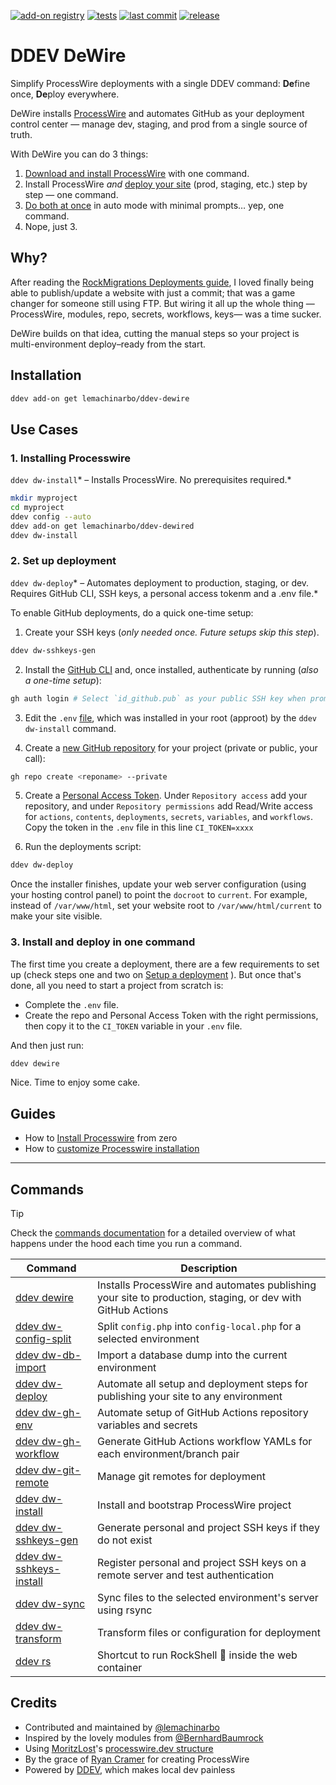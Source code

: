 [![add-on registry](https://img.shields.io/badge/DDEV-Add--on_Registry-blue)](https://addons.ddev.com)
[![tests](https://github.com/lemachinarbo/ddev-DeWire/actions/workflows/tests.yml/badge.svg?branch=main)](https://github.com/lemachinarbo/ddev-DeWire/actions/workflows/tests.yml?query=branch%3Amain)
[![last commit](https://img.shields.io/github/last-commit/lemachinarbo/ddev-DeWire)](https://github.com/lemachinarbo/ddev-DeWire/commits)
[![release](https://img.shields.io/github/v/release/lemachinarbo/ddev-DeWire)](https://github.com/lemachinarbo/ddev-DeWire/releases/latest)

# DDEV DeWire
Simplify ProcessWire deployments with a single DDEV command: **De**fine once, **De**ploy everywhere.

DeWire installs [ProcessWire](https://github.com/processwire/processwire) and automates GitHub as your deployment control center — manage dev, staging, and prod from a single source of truth.

With DeWire you can do 3 things:

1. [Download and install ProcessWire](#1-installing-processwire) with one command.
2. Install ProcessWire *and* [deploy your site](#2-set-up-deployment) (prod, staging, etc.) step by step — one command.
3. [Do both at once](#3-install-and-deploy-in-one-command) in auto mode with minimal prompts… yep, one command.
4. Nope, just 3.

## Why?

After reading the [RockMigrations Deployments guide](https://www.baumrock.com/en/processwire/modules/rockmigrations/docs/deploy/#update-config.php), I loved finally being able to publish/update a website with just a commit; that was a game changer for someone still using FTP. But wiring it all up the whole thing —ProcessWire, modules, repo, secrets, workflows, keys— was a time sucker.

DeWire builds on that idea, cutting the manual steps so your project is multi-environment deploy–ready from the start.


## Installation

```bash
ddev add-on get lemachinarbo/ddev-dewire
```

## Use Cases

### 1. Installing Processwire

`ddev dw-install`* – Installs ProcessWire. No prerequisites required.*

```bash
mkdir myproject
cd myproject
ddev config --auto
ddev add-on get lemachinarbo/ddev-dewired
ddev dw-install
```

### 2. Set up deployment

`ddev dw-deploy`* – Automates deployment to production, staging, or dev. Requires GitHub CLI, SSH keys, a personal access tokenm and a .env file.*

To enable GitHub deployments, do a quick one-time setup:

1. Create your SSH keys (*only needed once. Future setups skip this step*).

```sh
ddev dw-sshkeys-gen
```

2. Install the [GitHub CLI](https://github.com/cli/cli#installation) and, once installed, authenticate by running (*also a one-time setup*):

```sh
gh auth login # Select `id_github.pub` as your public SSH key when prompted.
```

3. Edit the `.env` [file](https://raw.githubusercontent.com/lemachinarbo/ddev-compwser/dev/compwser/templates/.env.example), which was installed in your root (approot) by the `ddev dw-install` command.

2. Create a [new GitHub repository](https://github.com/new) for your project (private or public, your call):

```sh
gh repo create <reponame> --private

```

5. Create a [Personal Access Token](https://github.com/settings/personal-access-tokens). Under `Repository access` add your repository, and under `Repository permissions` add Read/Write access for `actions`, `contents`, `deployments`, `secrets`, `variables`, and `workflows`.
Copy the token in the `.env` file in this line `CI_TOKEN=xxxx`

6. Run the deployments script:

```sh
ddev dw-deploy
```

Once the installer finishes, update your web server configuration (using your hosting control panel) to point the `docroot` to `current`. For example, instead of `/var/www/html`, set your website root to `/var/www/html/current` to make your site visible.


### 3. Install and deploy in one command

The first time you create a deployment, there are a few requirements to set up (check steps one and two on [Setup a deployment](#2-set-up-deployment) ). But once that's done, all you need to start a project from scratch is:

- Complete the `.env` file.
- Create the repo and Personal Access Token with the right permissions, then copy it to the `CI_TOKEN` variable in your `.env` file.

And then just run:

```sh
ddev dewire
```

Nice. Time to enjoy some cake.


## Guides

- How to [Install Processwire](wiki/How-to-‐-Install-Processwire#installing-from-zero) from zero
- How to [customize Processwire installation](https://github.com/lemachinarbo/ddev-compwser/wiki/How-to-%E2%80%90-Install-Processwire#customizing-your-installation)

--- 


## Commands

> [!TIP]
> Check the [commands documentation](wiki) for a detailed overview of what happens under the hood each time you run a command.

| Command | Description |
| ------- | ----------- |
| [ddev dewire](wiki/dewire) | Installs ProcessWire and automates publishing your site to production, staging, or dev with GitHub Actions |
| [ddev dw-config-split](wiki/dw-config-split) | Split `config.php` into `config-local.php` for a selected environment |
| [ddev dw-db-import](wiki/dw-db-import) | Import a database dump into the current environment |
| [ddev dw-deploy](wiki/dw-deploy) | Automate all setup and deployment steps for publishing your site to any environment |
| [ddev dw-gh-env](wiki/dw-gh-env) | Automate setup of GitHub Actions repository variables and secrets |
| [ddev dw-gh-workflow](wiki/dw-gh-workflow) | Generate GitHub Actions workflow YAMLs for each environment/branch pair |
| [ddev dw-git-remote](wiki/dw-git-remote) | Manage git remotes for deployment |
| [ddev dw-install](wiki/dw-install) | Install and bootstrap ProcessWire project |
| [ddev dw-sshkeys-gen](wiki/dw-sshkeys-gen) | Generate personal and project SSH keys if they do not exist |
| [ddev dw-sshkeys-install](wiki/dw-sshkeys-install) | Register personal and project SSH keys on a remote server and test authentication |
| [ddev dw-sync](wiki/dw-sync) | Sync files to the selected environment's server using rsync |
| [ddev dw-transform](wiki/dw-transform) | Transform files or configuration for deployment |
| [ddev rs](wiki/rs) | Shortcut to run RockShell 🤍 inside the web container |


## Credits

- Contributed and maintained by [@lemachinarbo](https://github.com/lemachinarbo)
- Inspired by the lovely modules from [@BernhardBaumrock](https://github.com/BernhardBaumrock/)
- Using [MoritzLost](https://github.com/moritzlost)'s [processwire.dev structure](https://github.com/MoritzLost/ProcessWireDev/blob/master/site/02-setup-and-structure/02-integrate-composer-with-processwire.md)
- By the grace of [Ryan Cramer](https://github.com/ryancramerdesign) for creating ProcessWire
- Powered by [DDEV](https://github.com/drud/ddev), which makes local dev painless